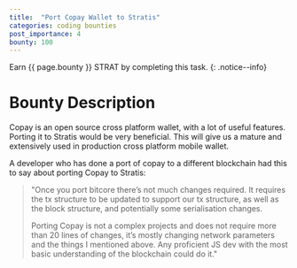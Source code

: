 ```yaml
---
title:  "Port Copay Wallet to Stratis"
categories: coding bounties
post_importance: 4
bounty: 100
---
```

Earn {{ page.bounty }} STRAT by completing this task.
{: .notice--info}

# Bounty Description

Copay is an open source cross platform wallet, with a lot of useful features. Porting it to Stratis would be very beneficial. This will give us a mature and extensively used in production cross platform mobile wallet.

A developer who has done a port of copay to a different blockchain had this to say about porting Copay to Stratis:

> "Once you port bitcore there’s not much changes required. It requires the tx structure to be updated to support our tx structure, as well as the block structure, and potentially some serialisation changes.
>
> Porting Copay is not a complex projects and does not require more than 20 lines of changes, it’s mostly changing network parameters and the things I mentioned above. Any proficient JS dev with the most basic understanding of the blockchain could do it."